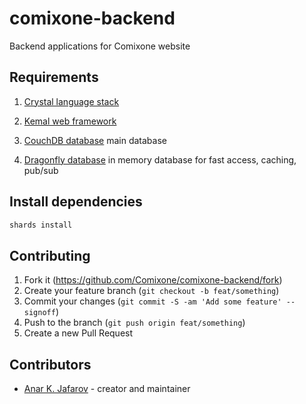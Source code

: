 # comixone-backend

Backend applications for Comixone website

## Requirements

1. [Crystal language stack](https://crystal-lang.org/)

2. [Kemal web framework](https://kemalcr.com/)

3. [CouchDB database](https://couchdb.apache.org/) main database

4. [Dragonfly database](https://dragonflydb.io/) in memory database for fast access, caching, pub/sub

## Install dependencies

```bash
shards install
```

## Contributing

1. Fork it (<https://github.com/Comixone/comixone-backend/fork>)
2. Create your feature branch (`git checkout -b feat/something`)
3. Commit your changes (`git commit -S -am 'Add some feature' --signoff`)
4. Push to the branch (`git push origin feat/something`)
5. Create a new Pull Request

## Contributors

- [Anar K. Jafarov](https://github.com/num8er) - creator and maintainer
